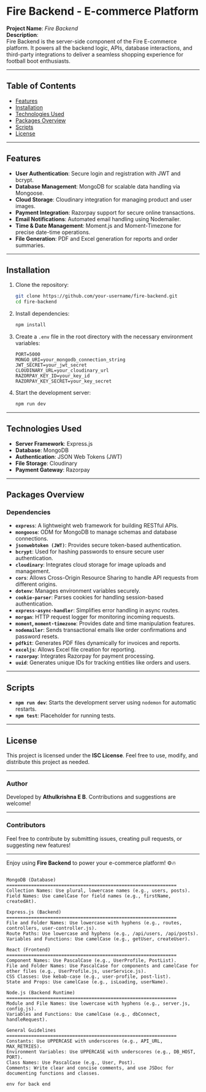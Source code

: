 
# **Fire Backend - E-commerce Platform**  
**Project Name**: *Fire Backend*  
**Description**:  
Fire Backend is the server-side component of the Fire E-commerce platform. It powers all the backend logic, APIs, database interactions, and third-party integrations to deliver a seamless shopping experience for football boot enthusiasts.

---

## **Table of Contents**  
- [Features](#features)  
- [Installation](#installation)  
- [Technologies Used](#technologies-used)  
- [Packages Overview](#packages-overview)  
- [Scripts](#scripts)  
- [License](#license)

---

## **Features**  
- **User Authentication**: Secure login and registration with JWT and bcrypt.  
- **Database Management**: MongoDB for scalable data handling via Mongoose.  
- **Cloud Storage**: Cloudinary integration for managing product and user images.  
- **Payment Integration**: Razorpay support for secure online transactions.  
- **Email Notifications**: Automated email handling using Nodemailer.  
- **Time & Date Management**: Moment.js and Moment-Timezone for precise date-time operations.  
- **File Generation**: PDF and Excel generation for reports and order summaries.

---

## **Installation**  
1. Clone the repository:  
   ```bash  
   git clone https://github.com/your-username/fire-backend.git  
   cd fire-backend  
   ```  
2. Install dependencies:  
   ```bash  
   npm install  
   ```  
3. Create a `.env` file in the root directory with the necessary environment variables:  
   ```plaintext  
   PORT=5000  
   MONGO_URI=your_mongodb_connection_string  
   JWT_SECRET=your_jwt_secret  
   CLOUDINARY_URL=your_cloudinary_url  
   RAZORPAY_KEY_ID=your_key_id  
   RAZORPAY_KEY_SECRET=your_key_secret  
   ```  
4. Start the development server:  
   ```bash  
   npm run dev  
   ```

---

## **Technologies Used**  
- **Server Framework**: Express.js  
- **Database**: MongoDB  
- **Authentication**: JSON Web Tokens (JWT)  
- **File Storage**: Cloudinary  
- **Payment Gateway**: Razorpay

---

## **Packages Overview**  

### **Dependencies**  
- **`express`**: A lightweight web framework for building RESTful APIs.  
- **`mongoose`**: ODM for MongoDB to manage schemas and database connections.  
- **`jsonwebtoken (JWT)`**: Provides secure token-based authentication.  
- **`bcrypt`**: Used for hashing passwords to ensure secure user authentication.  
- **`cloudinary`**: Integrates cloud storage for image uploads and management.  
- **`cors`**: Allows Cross-Origin Resource Sharing to handle API requests from different origins.  
- **`dotenv`**: Manages environment variables securely.  
- **`cookie-parser`**: Parses cookies for handling session-based authentication.  
- **`express-async-handler`**: Simplifies error handling in async routes.  
- **`morgan`**: HTTP request logger for monitoring incoming requests.  
- **`moment`, `moment-timezone`**: Provides date and time manipulation features.  
- **`nodemailer`**: Sends transactional emails like order confirmations and password resets.  
- **`pdfkit`**: Generates PDF files dynamically for invoices and reports.  
- **`exceljs`**: Allows Excel file creation for reporting.  
- **`razorpay`**: Integrates Razorpay for payment processing.  
- **`uuid`**: Generates unique IDs for tracking entities like orders and users.

---

## **Scripts**  
- **`npm run dev`**: Starts the development server using `nodemon` for automatic restarts.  
- **`npm test`**: Placeholder for running tests.

---

## **License**  
This project is licensed under the **ISC License**. Feel free to use, modify, and distribute this project as needed.

---

### **Author**  
Developed by **Athulkrishna E B**. Contributions and suggestions are welcome!

---

### **Contributors**  
Feel free to contribute by submitting issues, creating pull requests, or suggesting new features!  

---

Enjoy using **Fire Backend** to power your e-commerce platform! ⚙️🔥
```

MongoDB (Database)
==============================================================
Collection Names: Use plural, lowercase names (e.g., users, posts).
Field Names: Use camelCase for field names (e.g., firstName, createdAt).

Express.js (Backend)
==============================================================
File and Folder Names: Use lowercase with hyphens (e.g., routes, controllers, user-controller.js).
Route Paths: Use lowercase and hyphens (e.g., /api/users, /api/posts).
Variables and Functions: Use camelCase (e.g., getUser, createUser).

React (Frontend)
==============================================================
Component Names: Use PascalCase (e.g., UserProfile, PostList).
File and Folder Names: Use PascalCase for components and camelCase for other files (e.g., UserProfile.js, userService.js).
CSS Classes: Use kebab-case (e.g., user-profile, post-list).
State and Props: Use camelCase (e.g., isLoading, userName).

Node.js (Backend Runtime)
==============================================================
Module and File Names: Use lowercase with hyphens (e.g., server.js, config.js).
Variables and Functions: Use camelCase (e.g., dbConnect, handleRequest).

General Guidelines
==============================================================
Constants: Use UPPERCASE with underscores (e.g., API_URL, MAX_RETRIES).
Environment Variables: Use UPPERCASE with underscores (e.g., DB_HOST, PORT).
Class Names: Use PascalCase (e.g., User, Post).
Comments: Write clear and concise comments, and use JSDoc for documenting functions and classes.

env for back end 